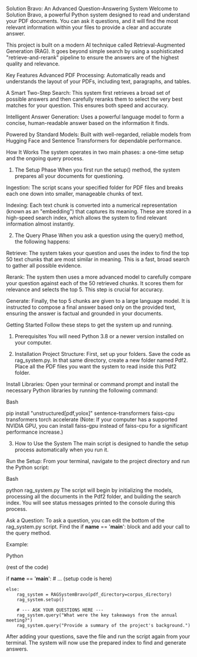 Solution Bravo: An Advanced Question-Answering System
Welcome to Solution Bravo, a powerful Python system designed to read and understand your PDF documents. You can ask it questions, and it will find the most relevant information within your files to provide a clear and accurate answer.

This project is built on a modern AI technique called Retrieval-Augmented Generation (RAG). It goes beyond simple search by using a sophisticated "retrieve-and-rerank" pipeline to ensure the answers are of the highest quality and relevance.

Key Features
Advanced PDF Processing: Automatically reads and understands the layout of your PDFs, including text, paragraphs, and tables.

A Smart Two-Step Search: This system first retrieves a broad set of possible answers and then carefully reranks them to select the very best matches for your question. This ensures both speed and accuracy.

Intelligent Answer Generation: Uses a powerful language model to form a concise, human-readable answer based on the information it finds.

Powered by Standard Models: Built with well-regarded, reliable models from Hugging Face and Sentence Transformers for dependable performance.

How It Works
The system operates in two main phases: a one-time setup and the ongoing query process.

1. The Setup Phase
When you first run the setup() method, the system prepares all your documents for questioning.

Ingestion: The script scans your specified folder for PDF files and breaks each one down into smaller, manageable chunks of text.

Indexing: Each text chunk is converted into a numerical representation (known as an "embedding") that captures its meaning. These are stored in a high-speed search index, which allows the system to find relevant information almost instantly.

2. The Query Phase
When you ask a question using the query() method, the following happens:

Retrieve: The system takes your question and uses the index to find the top 50 text chunks that are most similar in meaning. This is a fast, broad search to gather all possible evidence.

Rerank: The system then uses a more advanced model to carefully compare your question against each of the 50 retrieved chunks. It scores them for relevance and selects the top 5. This step is crucial for accuracy.

Generate: Finally, the top 5 chunks are given to a large language model. It is instructed to compose a final answer based only on the provided text, ensuring the answer is factual and grounded in your documents.

Getting Started
Follow these steps to get the system up and running.

1. Prerequisites
You will need Python 3.8 or a newer version installed on your computer.

2. Installation
Project Structure: First, set up your folders. Save the code as rag_system.py. In that same directory, create a new folder named Pdf2. Place all the PDF files you want the system to read inside this Pdf2 folder.

Install Libraries: Open your terminal or command prompt and install the necessary Python libraries by running the following command:

Bash

pip install "unstructured[pdf,yolox]" sentence-transformers faiss-cpu transformers torch accelerate
(Note: If your computer has a supported NVIDIA GPU, you can install faiss-gpu instead of faiss-cpu for a significant performance increase.)

3. How to Use the System
The main script is designed to handle the setup process automatically when you run it.

Run the Setup:
From your terminal, navigate to the project directory and run the Python script:

Bash

python rag_system.py
The script will begin by initializing the models, processing all the documents in the Pdf2 folder, and building the search index. You will see status messages printed to the console during this process.

Ask a Question:
To ask a question, you can edit the bottom of the rag_system.py script. Find the if __name__ == '__main__': block and add your call to the query method.

Example:

Python

(rest of the code)

if __name__ == '__main__':
    # ... (setup code is here)

    else:
        rag_system = RAGSystemBravo(pdf_directory=corpus_directory)
        rag_system.setup()

        # --- ASK YOUR QUESTIONS HERE ---
        rag_system.query("What were the key takeaways from the annual meeting?")
        rag_system.query("Provide a summary of the project's background.")
After adding your questions, save the file and run the script again from your terminal. The system will now use the prepared index to find and generate answers.
